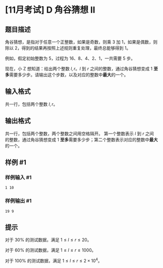 # [11月考试] D 角谷猜想 Ⅱ

## 题目描述

角谷猜想，是指对于任意一个正整数，如果是奇数，则乘 $3$ 加 $1$，如果是偶数，则除以 $2$，得到的结果再按照上述规则重复处理，最终总能够得到 $1$。

例如，假定初始整数为 $5$，过程为 $16、8 、4、 2、1$，一共需要 $5$ 步。

现在，小 Z 想知道：给出两个整数 $l,r$。$l$ 到 $r$ 之间的整数，通过角谷猜想变成 $1$ **至多**需要多少步。请输出这个步数，以及对应的整数中**最大**的一个。

## 输入格式

共一行，包括两个整数 $l,r$。

## 输出格式

共一行，包括两个整数，两个整数之间用空格隔开。
第一个整数表示 $l$ 到 $r$ 之间的整数，通过角谷猜想变成 $1$ **至多**需要多少步；第二个整数表示对应的整数中**最大**的一个。

## 样例 #1

### 样例输入 #1

```
1 10
```

### 样例输出 #1

```
19 9
```

## 提示

对于 $30\%$ 的测试数据，满足 $1 \le l \le r \le 20$。

对于 $60\%$ 的测试数据，满足 $1 \le l \le r \le 1000$。

对于 $100\%$ 的测试数据，满足 $1 \le l \le r \le 2 \times 10^4$。